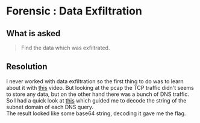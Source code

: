 # Forensic : Data Exfiltration

## What is asked

> Find the data which was exfiltrated.

## Resolution

I never worked with data exfiltration so the first thing to do was to learn about it with [this](https://www.youtube.com/watch?v=0Fn3VD3_ZPA) video.
But looking at the pcap the TCP traffic didn't seems to store any data, but on the other hand there was a bunch of DNS traffic.
So I had a quick look at [this](https://www.youtube.com/watch?v=ftCy-seCNjc) which guided me to decode the string of the subnet domain of each DNS query.\
The result looked like some base64 string, decoding it gave me the flag.
